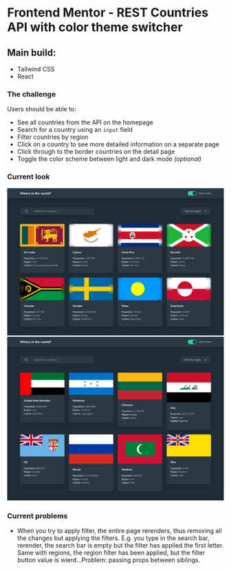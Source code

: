 
# Frontend Mentor - REST Countries API with color theme switcher 

## Main build: 
- Tailwind CSS
- React

### The challenge

Users should be able to:

- See all countries from the API on the homepage
- Search for a country using an `input` field
- Filter countries by region
- Click on a country to see more detailed information on a separate page
- Click through to the border countries on the detail page
- Toggle the color scheme between light and dark mode *(optional)*

### Current look

![](./screenshots/2.png)
![](./screenshots/1.png)


### Current problems

- When you try to apply filter, the entire page rerenders, thus removing all the changes but applying the filters. E.g. you type in the search bar, rerender, the search bar is empty but the filter has applied the first letter. Same with regions, the region filter has been applied, but the filter button value is wierd...Problem: passing props between siblings.